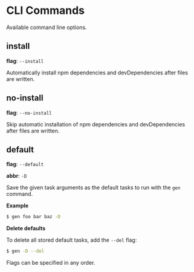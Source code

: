 # CLI Commands

Available command line options.

## install

**flag**: `--install`

Automatically install npm dependencies and devDependencies after files are written.

## no-install

**flag**: `--no-install`

Skip automatic installation of npm dependencies and devDependencies after files are written.

## default

**flag**: `--default`

**abbr**: `-D`

Save the given task arguments as the default tasks to run with the `gen` command.

**Example**

```sh
$ gen foo bar baz -D
```

**Delete defaults**

To delete all stored default tasks, add the `--del` flag:

```sh
$ gen -D --del
```

Flags can be specified in any order.

[base-plugins]: https://github.com/node-base/base-plugins
[gulp]: http://gulpjs.com
